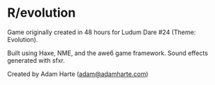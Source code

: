 R/evolution
===========

Game originally created in 48 hours for Ludum Dare #24 (Theme: Evolution).

Built using Haxe, NME, and the awe6 game framework.
Sound effects generated with sfxr.


Created by Adam Harte (adam@adamharte.com)
